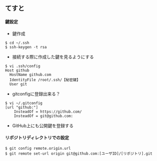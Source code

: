 ## てすと
#### 鍵設定

- 鍵作成
```
$ cd ~/.ssh
$ ssh-keygen -t rsa
```

- 接続する際に作成した鍵を見るようにする
```
$ vi .ssh/config
Host github
  HostName github.com
  IdentityFile /root/.ssh/【秘密鍵】
  User git
```

- gitconfigに登録出来る？
```
$ vi ~/.gitconfig
[url "github:"]
    InsteadOf = https://github.com/
    InsteadOf = git@github.com:
```

- GitHub上にも公開鍵を登録する

#### リポジトリディレクトリでの設定
```
$ git config remote.origin.url
$ git remote set-url origin git@github.com:[ユーザID]/[リポジトリ].git
```
